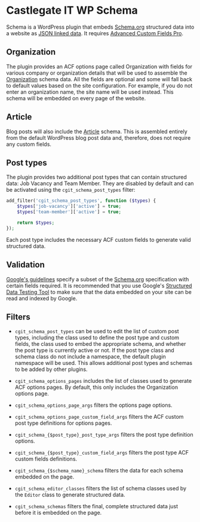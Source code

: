 # Castlegate IT WP Schema

Schema is a WordPress plugin that embeds [Schema.org](http://schema.org/) structured data into a website as [JSON linked data](https://json-ld.org/). It requires [Advanced Custom Fields Pro](https://www.advancedcustomfields.com/pro/).

## Organization

The plugin provides an ACF options page called Organization with fields for various company or organization details that will be used to assemble the [Organization](http://schema.org/Organization) schema data. All the fields are optional and some will fall back to default values based on the site configuration. For example, if you do not enter an organization name, the site name will be used instead. This schema will be embedded on every page of the website.

## Article

Blog posts will also include the [Article](http://schema.org/Article) schema. This is assembled entirely from the default WordPress blog post data and, therefore, does not require any custom fields.

## Post types

The plugin provides two additional post types that can contain structured data: Job Vacancy and Team Member. They are disabled by default and can be activated using the `cgit_schema_post_types` filter:

~~~ php
add_filter('cgit_schema_post_types', function ($types) {
    $types['job-vacancy']['active'] = true;
    $types['team-member']['active'] = true;

    return $types;
});
~~~

Each post type includes the necessary ACF custom fields to generate valid structured data.

## Validation

[Google's guidelines](https://developers.google.com/search/docs/guides/mark-up-content) specify a subset of the [Schema.org](http://schema.org) specification with certain fields required. It is recommended that you use Google's [Structured Data Testing Tool](https://search.google.com/structured-data/testing-tool) to make sure that the data embedded on your site can be read and indexed by Google.

## Filters

*   `cgit_schema_post_types` can be used to edit the list of custom post types, including the class used to define the post type and custom fields, the class used to embed the appropriate schema, and whether the post type is currently active or not. If the post type class and schema class do not include a namespace, the default plugin namespace will be used. This allows additional post types and schemas to be added by other plugins.

*   `cgit_schema_options_pages` includes the list of classes used to generate ACF options pages. By default, this only includes the Organization options page.

*   `cgit_schema_options_page_args` filters the options page options.

*   `cgit_schema_options_page_custom_field_args` filters the ACF custom post type definitions for options pages.

*   `cgit_schema_{$post_type}_post_type_args` filters the post type definition options.

*   `cgit_schema_{$post_type}_custom_field_args` filters the post type ACF custom fields definitions.

*   `cgit_schema_{$schema_name}_schema` filters the data for each schema embedded on the page.

*   `cgit_schema_editor_classes` filters the list of schema classes used by the `Editor` class to generate structured data.

*   `cgit_schema_schemas` filters the final, complete structured data just before it is embedded on the page.
